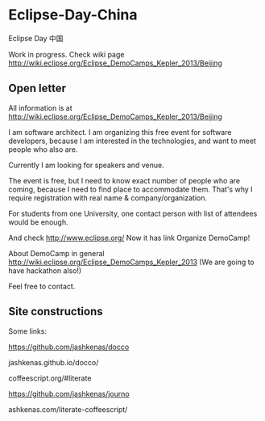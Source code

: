 Eclipse-Day-China
=================

Eclipse Day 中国

Work in progress.
Check wiki page
http://wiki.eclipse.org/Eclipse_DemoCamps_Kepler_2013/Beijing

## Open letter

All information is at http://wiki.eclipse.org/Eclipse_DemoCamps_Kepler_2013/Beijing

I am software architect. I am organizing this free event for software developers, 
because I am interested in the technologies, and want to meet people who also are.

Currently I am looking for speakers and venue.

The event is free, but I need to know exact number of people who are coming,
because I need to find place to accommodate them.
That's why I require registration with real name & company/organization.

For students from one University, one contact person with list of attendees would be enough.

And check http://www.eclipse.org/
Now it has link Organize DemoCamp!

About DemoCamp in general
http://wiki.eclipse.org/Eclipse_DemoCamps_Kepler_2013
(We are going to have hackathon also!)

Feel free to contact.

## Site constructions

Some links:

https://github.com/jashkenas/docco

jashkenas.github.io/docco/

coffeescript.org/#literate


https://github.com/jashkenas/journo


ashkenas.com/literate-coffeescript/




